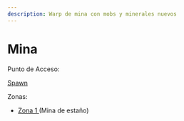 ```yaml
---
description: Warp de mina con mobs y minerales nuevos
---
```


# Mina

Punto de Acceso:

[Spawn](../spawn/)

Zonas:

* [Zona 1 ](zona-1.md)(Mina de estaño)
